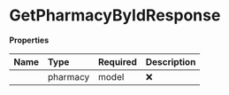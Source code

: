 # GetPharmacyByIdResponse



**Properties**

| Name | Type | Required | Description |
| :-------- | :----------| :----------| :----------|
    | pharmacy | model | ❌ |  |




<!-- This file was generated by liblab | https://liblab.com/ -->